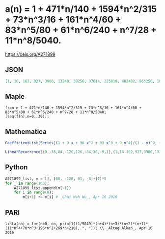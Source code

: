 # a\(n\) \= 1 \+ 471\*n/140 \+ 1594\*n^2/315 \+ 73\*n^3/16 \+ 161\*n^4/60 \+ 83\*n^5/80 \+ 61\*n^6/240 \+ n^7/28 \+ 11\*n^8/5040\.
https://oeis.org/A271899
## JSON
```JSON
[1, 18, 162, 927, 3906, 13248, 38256, 97614, 225819, 482482, 965250, 1827189, 3299556, 5720976, 9574128, 15531132, 24508917, 37735938, 56831698, 83900619, 121641894, 173477040, 243696960, 337630410, 461835855, 624318786, 834776658, 1104873697, 1448547912, 1882352736, 2425835808]
```
## Maple
```Maple
f:=n-> 1 + 471*n/140 + 1594*n^2/315 + 73*n^3/16 + 161*n^4/60 + 83*n^5/80 + 61*n^6/240 + n^7/28 + 11*n^8/5040;
[seq(f(n),n=0..30)];
```
## Mathematica
```Mathematica
CoefficientList[Series[(1 + 9 x + 36 x^2 + 33 x^3 + 9 x^4)/(1 - x)^9, {x, 0, 30}], x] (* _Michael De Vlieger_, Apr 16 2016 *)
```
```Mathematica
LinearRecurrence[{9,-36,84,-126,126,-84,36,-9,1},{1,18,162,927,3906,13248,38256,97614,225819},40] (* _Harvey P. Dale_, Oct 06 2023 *)
```
## Python
```Python
A271899_list, m = [], [88, -128, 61, -8]+[1]*5
for _ in range(100):
    A271899_list.append(m[-1])
    for i in range(8):
        m[i+1] += m[i] # _Chai Wah Wu_, Apr 16 2016
```
## PARI
```PARI
lista(nn) = for(n=0, nn, print1((1/5040)*(n+4)*(n+3)*(n+2)*(n+1)*(11*n^4+70*n^3+196*n^2+269*n+210), ", ")); \\ _Altug Alkan_, Apr 16 2016
```

